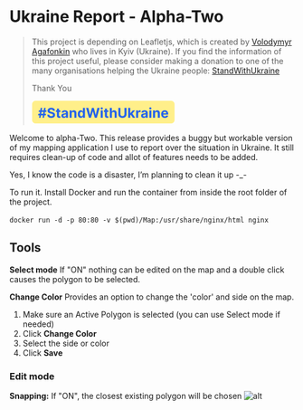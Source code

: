 # Ukraine Report - Alpha-Two


> This project is depending on Leafletjs, which is created by [Volodymyr Agafonkin](https://agafonkin.com) who lives in Kyiv (Ukraine).
> If you find the information of this project useful, please consider making a donation to one of the many organisations helping the Ukraine people: [StandWithUkraine]( https://stand-with-ukraine.pp.ua)
>
>Thank You
>
>[![Stand With Ukraine](https://raw.githubusercontent.com/vshymanskyy/StandWithUkraine/main/badges/StandWithUkraine.svg)](https://stand-with-ukraine.pp.ua)


Welcome to alpha-Two. This release provides a buggy but workable version of my mapping application I use to report over the situation in Ukraine. It still requires clean-up of code and allot of features needs to be added.

Yes, I know the code is a disaster, I’m planning to clean it up -_-

To run it. Install Docker and run the container from inside the root folder of the project.

```docker run -d -p 80:80 -v $(pwd)/Map:/usr/share/nginx/html nginx```

## Tools

**Select mode** If "ON" nothing can be edited on the map and a double click causes the polygon to be selected.

**Change Color** Provides an option to change the 'color' and side on the map.
1. Make sure an Active Polygon is selected (you can use Select mode if needed)
2. Click **Change Color**
3. Select the side or color
4. Click **Save**

### Edit mode

**Snapping:** If "ON", the closest existing polygon will be chosen
![alt](Media/Snapping.webp)
